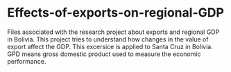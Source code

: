 # Effects-of-exports-on-regional-GDP
Files associated with the research project about exports and regional GDP in Bolivia. This project tries to understand how changes in the value of export
affect the GDP. This excersice is applied to Santa Cruz in Bolivia. GPD means gross domestic product used to measure the economic performance. 
